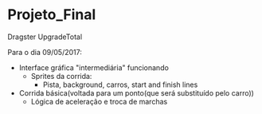 # Projeto_Final
Dragster UpgradeTotal

Para o dia 09/05/2017:
- Interface gráfica "intermediária" funcionando
	- Sprites da corrida:
		- Pista, background, carros, start and finish lines
- Corrida básica(voltada para um ponto(que será substituído pelo carro))
	- Lógica de aceleração e troca de marchas